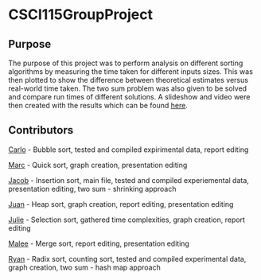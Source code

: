 # CSCI115GroupProject

## Purpose
The purpose of this project was to perform analysis on different sorting algorithms by measuring the time taken for different inputs sizes. This was then plotted to show the difference between theoretical estimates versus real-world time taken. The two sum problem was also given to be solved and compare run times of different solutions. A slideshow and video were then created with the results which can be found [here](https://drive.google.com/file/d/1LHEhMkKauvrjQcCQ5uFS5jrMVFuqXj6e/view?usp=sharing).

## Contributors
[Carlo](https://github.com/RichardPhist) - Bubble sort, tested and compiled expirimental data, report editing

[Marc](https://github.com/mbnty) - Quick sort, graph creation, presentation editing

[Jacob](https://github.com/jwhitlow45) - Insertion sort, main file, tested and compiled experiemental data, presentation editing, two sum - shrinking approach

[Juan](https://github.com/mennymendoza) - Heap sort, graph creation, report editing, presentation editing

[Julie](https://github.com/julietaMendez) - Selection sort, gathered time complexities, graph creation, report editing

[Malee](https://github.com/MSeechan) - Merge sort, report editing, presentation editing

[Ryan](https://github.com/Ryan1Up) - Radix sort, counting sort, tested and compiled experimental data, graph creation, two sum - hash map approach
